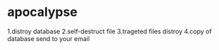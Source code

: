 # apocalypse

1.distroy database
2.self-destruct file
3.trageted files distroy
4.copy of database send to your email
